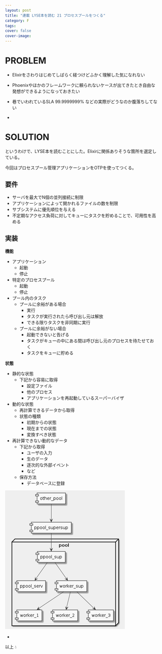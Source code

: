 ```yaml
---
layout: post
title: "連載 LYSE本を読む 21 プロセスプールをつくる"
category: F
tags:
cover: false
cover-image:
---
```


# PROBLEM
- Elixirをさわりはじめてしばらく経つけどふかく理解した気になれない
- Phoenixやほかのフレームワークに頼られないケースが出てきたとき自由な発想ができるようになっておきたい
- 巷でいわれているSLA 99.9999999% などの実際がどうなのか腹落ちしてない

-

# SOLUTION
というわけで、LYSE本を読むことにした。Elixirに関係ありそうな箇所を選定している。

今回はプロセスプール管理アプリケーションをOTPを使ってつくる。

## 要件
- サーバを最大でN個の並列接続に制限
- アプリケーションによって開かれるファイルの数を制限
- サブシステムに優先順位を与える
- 不定期なアクセス負荷に対してキューにタスクを貯めることで、可用性を高める

## 実装
**機能**
- アプリケーション
    - 起動
    - 停止
- 特定のプロセスプール
    - 起動
    - 停止
- プール内のタスク
    - プールに余裕がある場合
        - 実行
        - タスクが実行されたら呼び出し元は解放
        - できる限りタスクを非同期に実行
    - プールに余裕がない場合
        - 起動できないと告げる
        - タスクがキューの中にある間は呼び出し元のプロセスを待たせておく
        - タスクをキューに貯める

**状態**
- 静的な状態
    - 下記から容易に取得
        - 設定ファイル
        - 他のプロセス
        - アプリケーションを再起動しているスーパーバイザ
- 動的な状態
    - 再計算できるデータから取得
    - 状態の種類
        - 初期からの状態
        - 現在までの状態
        - 変換すべき状態
- 再計算できない動的なデータ
    - 下記から取得
        - ユーザの入力
        - 生のデータ
        - 逐次的な外部イベント
        - など
    - 保存方法
        - データベースに登録

![](/uml/2017-08-26.png)

-

以上 :droplet:
